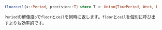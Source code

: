 ```julia
floorceil(x::Period, precision::T) where T <: Union{TimePeriod, Week, Day} -> (T, T)
```

`Period`の解像度`p`で`floor`と`ceil`を同時に返します。`floor`と`ceil`を個別に呼び出すよりも効率的です。
